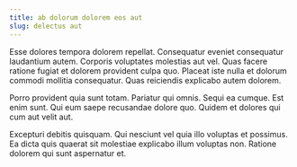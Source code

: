 ```yaml
---
title: ab dolorum dolorem eos aut
slug: delectus aut
---
```


Esse dolores tempora dolorem repellat. Consequatur eveniet consequatur laudantium autem. Corporis voluptates molestias aut vel. Quas facere ratione fugiat et dolorem provident culpa quo. Placeat iste nulla et dolorum commodi mollitia consequatur. Quas reiciendis explicabo autem dolorem.

Porro provident quia sunt totam. Pariatur qui omnis. Sequi ea cumque. Est enim sunt. Qui eum saepe recusandae dolore quo. Quidem et dolores qui cum aut velit aut.

Excepturi debitis quisquam. Qui nesciunt vel quia illo voluptas et possimus. Ea dicta quis quaerat sit molestiae explicabo illum voluptas non. Ratione dolorem qui sunt aspernatur et.
